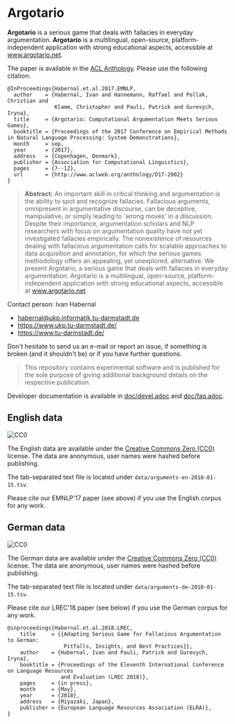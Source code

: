 # Argotario

**Argotario** is a serious game that deals with fallacies in everyday argumentation. **Argotario** is a multilingual, open-source, platform-independent application with strong educational aspects, accessible at www.argotario.net.

The paper is available in the [ACL Anthology](http://www.aclweb.org/anthology/D17-2002). Please use the following citation:

```
@InProceedings{Habernal.et.al.2017.EMNLP,
  author    = {Habernal, Ivan and Hannemann, Raffael and Pollak, Christian and
               Klamm, Christopher and Pauli, Patrick and Gurevych, Iryna},
  title     = {Argotario: Computational Argumentation Meets Serious Games},
  booktitle = {Proceedings of the 2017 Conference on Empirical Methods in Natural Language Processing: System Demonstrations},
  month     = sep,
  year      = {2017},
  address   = {Copenhagen, Denmark},
  publisher = {Association for Computational Linguistics},
  pages     = {7--12},
  url       = {http://www.aclweb.org/anthology/D17-2002}
}
```
> **Abstract:** An important skill in critical thinking and argumentation is the ability to spot and recognize fallacies. Fallacious arguments, omnipresent in argumentative discourse, can be deceptive, manipulative, or simply leading to `wrong moves' in a discussion. Despite their importance, argumentation scholars and NLP researchers with focus on argumentation quality have not yet investigated fallacies empirically. The nonexistence of resources dealing with fallacious argumentation calls for scalable approaches to data acquisition and annotation, for which the serious games methodology offers an appealing, yet unexplored, alternative. We present Argotario, a serious game that deals with fallacies in everyday argumentation. Argotario is a multilingual, open-source, platform-independent application with strong educational aspects, accessible at www.argotario.net. 


Contact person: Ivan Habernal
* habernal@ukp.informatik.tu-darmstadt.de
* https://www.ukp.tu-darmstadt.de/
* https://www.tu-darmstadt.de/

Don't hesitate to send us an e-mail or report an issue, if something is broken (and it shouldn't be) or if you have further questions.

> This repository contains experimental software and is published for the sole purpose of giving additional background details on the respective publication. 


Developer documentation is available in [doc/devel.adoc](./doc/devel.adoc) and [doc/faq.adoc](./doc/faq.adoc).

## English data

![CC0](http://i.creativecommons.org/p/zero/1.0/88x31.png)

The English data are available under the [Creative Commons Zero (CC0)](https://creativecommons.org/publicdomain/zero/1.0/) license. The data are anonymous, user names were hashed before publishing.

The tab-separated text file is located under ``data/arguments-en-2018-01-15.tsv``.

Please cite our EMNLP'17 paper (see above) if you use the English corpus for any work. 

## German data

![CC0](http://i.creativecommons.org/p/zero/1.0/88x31.png)

The German data are available under the [Creative Commons Zero (CC0)](https://creativecommons.org/publicdomain/zero/1.0/) license. The data are anonymous, user names were hashed before publishing.

The tab-separated text file is located under ``data/arguments-de-2018-01-15.tsv``.

Please cite our LREC'18 paper (see below) if you use the German corpus for any work.

```
@inproceedings{Habernal.et.al.2018.LREC,
    title     = {{Adapting Serious Game for Fallacious Argumentation to German:
	              Pitfalls, Insights, and Best Practices}},
    author    = {Habernal, Ivan and Pauli, Patrick and Gurevych, Iryna},
    booktitle = {Proceedings of the Eleventh International Conference on Language Resources
                 and Evaluation (LREC 2018)},
    pages     = {in press},
    month     = {May},
    year      = {2018},
    address   = {Miyazaki, Japan},
    publisher = {European Language Resources Association (ELRA)},
}
```